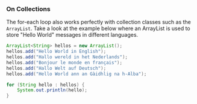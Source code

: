 
### On Collections

The for-each loop also works perfectly with collection classes such as the `ArrayList`. Take a look at the example below where an ArrayList is used to store "Hello World" messages in different languages.

```java
ArrayList<String> hellos = new ArrayList();
hellos.add("Hello World in English");
hellos.add("Hallo wereld in het Nederlands");
hellos.add("Bonjour le monde en français");
hellos.add("Hallo Welt auf Deutsch");
hellos.add("Hello World ann an Gàidhlig na h-Alba");

for (String hello : hellos) {
    System.out.println(hello);
}
```